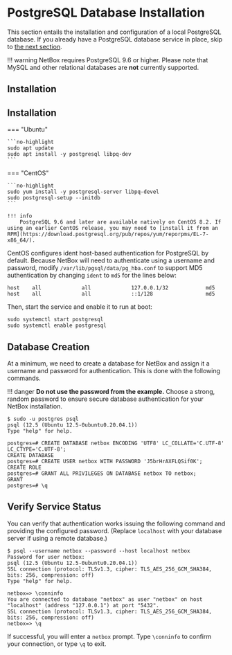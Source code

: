 # PostgreSQL Database Installation

This section entails the installation and configuration of a local PostgreSQL database. If you already have a PostgreSQL database service in place, skip to [the next section](2-redis.md).

!!! warning
    NetBox requires PostgreSQL 9.6 or higher. Please note that MySQL and other relational databases are **not** currently supported.

## Installation

## Installation

=== "Ubuntu"

    ```no-highlight
    sudo apt update
    sudo apt install -y postgresql libpq-dev
    ```

=== "CentOS"

    ```no-highlight
    sudo yum install -y postgresql-server libpq-devel
    sudo postgresql-setup --initdb
    ```

    !!! info
        PostgreSQL 9.6 and later are available natively on CentOS 8.2. If using an earlier CentOS release, you may need to [install it from an RPM](https://download.postgresql.org/pub/repos/yum/reporpms/EL-7-x86_64/).

CentOS configures ident host-based authentication for PostgreSQL by default. Because NetBox will need to authenticate using a username and password, modify `/var/lib/pgsql/data/pg_hba.conf` to support MD5 authentication by changing `ident` to `md5` for the lines below:

```no-highlight
host    all             all             127.0.0.1/32            md5
host    all             all             ::1/128                 md5
```

Then, start the service and enable it to run at boot:

```no-highlight
sudo systemctl start postgresql
sudo systemctl enable postgresql
```

## Database Creation

At a minimum, we need to create a database for NetBox and assign it a username and password for authentication. This is done with the following commands.

!!! danger
    **Do not use the password from the example.** Choose a strong, random password to ensure secure database authentication for your NetBox installation.

```no-highlight
$ sudo -u postgres psql
psql (12.5 (Ubuntu 12.5-0ubuntu0.20.04.1))
Type "help" for help.

postgres=# CREATE DATABASE netbox ENCODING 'UTF8' LC_COLLATE='C.UTF-8' LC_CTYPE='C.UTF-8';
CREATE DATABASE
postgres=# CREATE USER netbox WITH PASSWORD 'J5brHrAXFLQSif0K';
CREATE ROLE
postgres=# GRANT ALL PRIVILEGES ON DATABASE netbox TO netbox;
GRANT
postgres=# \q
```

## Verify Service Status

You can verify that authentication works issuing the following command and providing the configured password. (Replace `localhost` with your database server if using a remote database.)

```no-highlight
$ psql --username netbox --password --host localhost netbox
Password for user netbox: 
psql (12.5 (Ubuntu 12.5-0ubuntu0.20.04.1))
SSL connection (protocol: TLSv1.3, cipher: TLS_AES_256_GCM_SHA384, bits: 256, compression: off)
Type "help" for help.

netbox=> \conninfo
You are connected to database "netbox" as user "netbox" on host "localhost" (address "127.0.0.1") at port "5432".
SSL connection (protocol: TLSv1.3, cipher: TLS_AES_256_GCM_SHA384, bits: 256, compression: off)
netbox=> \q
```

If successful, you will enter a `netbox` prompt. Type `\conninfo` to confirm your connection, or type `\q` to exit.
